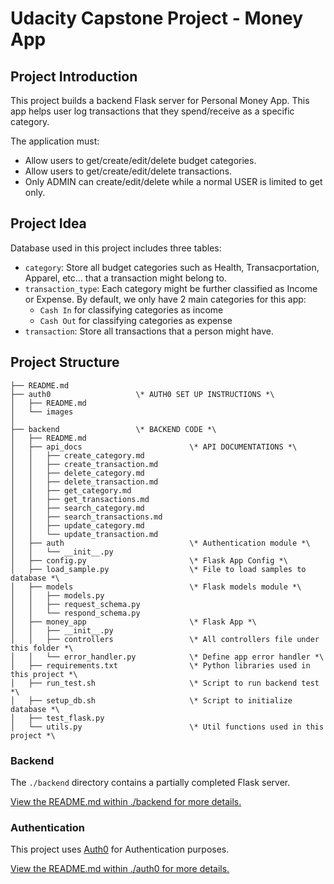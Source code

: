 # Udacity Capstone Project - Money App 

## Project Introduction

This project builds a backend Flask server for Personal Money App. This app helps user log transactions that they spend/receive as a specific category.

The application must:

- Allow users to get/create/edit/delete budget categories.
- Allow users to get/create/edit/delete transactions.
- Only ADMIN can create/edit/delete while a normal USER is limited to get only.

## Project Idea

Database used in this project includes three tables:
- `category`: Store all budget categories such as Health, Transacportation, Apparel, etc... that a transaction might belong to.
- `transaction_type`: Each category might be further classified as Income or Expense. By default, we only have 2 main categories for this app: 
    - `Cash In` for classifying categories as income
    - `Cash Out` for classifying categories as expense
- `transaction`: Store all transactions that a person might have.


## Project Structure

```
├── README.md                           
├── auth0                   \* AUTH0 SET UP INSTRUCTIONS *\       
│   ├── README.md
│   └── images
│       
├── backend                 \* BACKEND CODE *\      
│   ├── README.md
│   ├── api_docs                        \* API DOCUMENTATIONS *\      
│   │   ├── create_category.md
│   │   ├── create_transaction.md
│   │   ├── delete_category.md
│   │   ├── delete_transaction.md
│   │   ├── get_category.md
│   │   ├── get_transactions.md
│   │   ├── search_category.md
│   │   ├── search_transactions.md
│   │   ├── update_category.md
│   │   └── update_transaction.md
│   ├── auth                            \* Authentication module *\  
│   │   └── __init__.py
│   ├── config.py                       \* Flask App Config *\  
│   ├── load_sample.py                  \* File to load samples to database *\  
│   ├── models                          \* Flask models module *\  
│   │   ├── models.py                   
│   │   ├── request_schema.py
│   │   └── respond_schema.py
│   ├── money_app                       \* Flask App *\  
│   │   ├── __init__.py
│   │   ├── controllers                 \* All controllers file under this folder *\  
│   │   └── error_handler.py            \* Define app error handler *\ 
│   ├── requirements.txt                \* Python libraries used in this project *\
│   ├── run_test.sh                     \* Script to run backend test *\
│   ├── setup_db.sh                     \* Script to initialize database *\
│   ├── test_flask.py
│   └── utils.py                        \* Util functions used in this project *\
```

### Backend

The `./backend` directory contains a partially completed Flask server.

[View the README.md within ./backend for more details.](./backend/README.md)


### Authentication
This project uses [Auth0](https://auth0.com/) for Authentication purposes.

[View the README.md within ./auth0 for more details.](./auth0/README.md)

